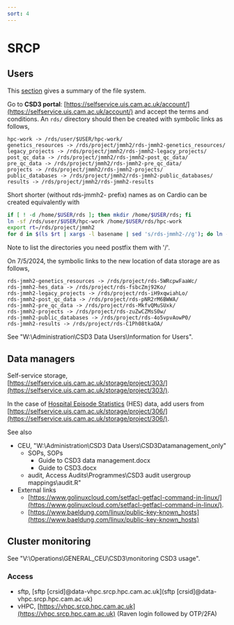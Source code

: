 ```yaml
---
sort: 4
---
```


# SRCP

## Users

This [section](https://docs.hpc.cam.ac.uk/hpc/user-guide/io_management.html#summary-of-available-filesystems) gives a summary of the file system.

Go to **CSD3 portal**: [https://selfservice.uis.cam.ac.uk/account/](https://selfservice.uis.cam.ac.uk/account/) and accept the terms and conditions. An `rds/` directory should then be created with symbolic links as follows,

```
hpc-work -> /rds/user/$USER/hpc-work/
genetics_resources -> /rds/project/jmmh2/rds-jmmh2-genetics_resources/
legacy_projects -> /rds/project/jmmh2/rds-jmmh2-legacy_projects/
post_qc_data -> /rds/project/jmmh2/rds-jmmh2-post_qc_data/
pre_qc_data -> /rds/project/jmmh2/rds-jmmh2-pre_qc_data/
projects -> /rds/project/jmmh2/rds-jmmh2-projects/
public_databases -> /rds/project/jmmh2/rds-jmmh2-public_databases/
results -> /rds/project/jmmh2/rds-jmmh2-results
```

Short shorter (without rds-jmmh2- prefix) names as on Cardio can be created equivalently with

```bash
if [ ! -d /home/$USER/rds ]; then mkdir /home/$USER/rds; fi
ln -sf /rds/user/$USER/hpc-work /home/$USER/rds/hpc-work
export rt=/rds/project/jmmh2
for d in $(ls $rt | xargs -l basename | sed 's/rds-jmmh2-//g'); do ln -sf $rt/rds-jmmh2-$d /home/$USER/rds/$d; done
```

Note to list the directories you need postfix them with '/'.

On 7/5/2024, the symbolic links to the new location of data storage are as follows,

```
rds-jmmh2-genetics_resources -> /rds/project/rds-5WRcpwFaaWc/
rds-jmmh2-hes_data -> /rds/project/rds-fsbcZmj92Ko/
rds-jmmh2-legacy_projects -> /rds/project/rds-iH9xqwiahLo/
rds-jmmh2-post_qc_data -> /rds/project/rds-pNR2rM6BWWA/
rds-jmmh2-pre_qc_data -> /rds/project/rds-MkfvQMuSUxk/
rds-jmmh2-projects -> /rds/project/rds-zuZwCZMsS0w/
rds-jmmh2-public_databases -> /rds/project/rds-4o5vpvAowP0/
rds-jmmh2-results -> /rds/project/rds-C1Ph08tkaOA/
```

See "W:\Administration\CSD3 Data Users\Information for Users".

## Data managers

Self-service storage, [https://selfservice.uis.cam.ac.uk/storage/project/303/](https://selfservice.uis.cam.ac.uk/storage/project/303/).

In the case of [Hospital Episode Statistics](https://digital.nhs.uk/data-and-information/data-tools-and-services/data-services/hospital-episode-statistics) (HES) data, add users from [https://selfservice.uis.cam.ac.uk/storage/project/306/](https://selfservice.uis.cam.ac.uk/storage/project/306/).

See also

- CEU, "W:\Administration\CSD3 Data Users\CSD3Datamanagement_only"
  - SOPs, SOPs
    - Guide to CSD3 data management.docx
    - Guide to CSD3.docx
  - audit, Access Audits\Programmes\CSD3 audit usergroup mappings\audit.R"
- External links
  - [https://www.golinuxcloud.com/setfacl-getfacl-command-in-linux/](https://www.golinuxcloud.com/setfacl-getfacl-command-in-linux/).
  - [https://www.baeldung.com/linux/public-key-known_hosts](https://www.baeldung.com/linux/public-key-known_hosts)

## Cluster monitoring

See "V:\Operations\GENERAL_CEU\CSD3\monitoring CSD3 usage".

### Access

- sftp, [sftp [crsid]@data-vhpc.srcp.hpc.cam.ac.uk](sftp [crsid]@data-vhpc.srcp.hpc.cam.ac.uk)
- vHPC, [https://vhpc.srcp.hpc.cam.ac.uk](https://vhpc.srcp.hpc.cam.ac.uk) (Raven login followed by OTP/2FA)
